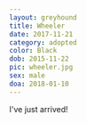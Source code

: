 ```yaml
---
layout: greyhound
title: Wheeler
date: 2017-11-21
category: adopted
color: Black
dob: 2015-11-22
pic: wheeler.jpg
sex: male
doa: 2018-01-10
---
```


I've just arrived!
